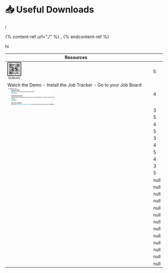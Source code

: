 # 📥 Useful Downloads

i

{% content-ref url="./" %}
[.](./)
{% endcontent-ref %}

hi



<table><thead><tr><th>Resources</th><th></th><th data-type="rating" data-max="5"></th></tr></thead><tbody><tr><td><img src=".gitbook/assets/image (3).png" alt=""></td><td></td><td>5</td></tr><tr><td>Watch the Demo - Install the Job Tracker - Go to your Job Board <img src=".gitbook/assets/smol.png" alt=""></td><td></td><td>4</td></tr><tr><td></td><td></td><td>3</td></tr><tr><td></td><td></td><td>5</td></tr><tr><td></td><td></td><td>4</td></tr><tr><td></td><td></td><td>5</td></tr><tr><td></td><td></td><td>3</td></tr><tr><td></td><td></td><td>4</td></tr><tr><td></td><td></td><td>5</td></tr><tr><td></td><td></td><td>4</td></tr><tr><td></td><td></td><td>3</td></tr><tr><td></td><td></td><td>5</td></tr><tr><td></td><td></td><td>null</td></tr><tr><td></td><td></td><td>null</td></tr><tr><td></td><td></td><td>null</td></tr><tr><td></td><td></td><td>null</td></tr><tr><td></td><td></td><td>null</td></tr><tr><td></td><td></td><td>null</td></tr><tr><td></td><td></td><td>null</td></tr><tr><td></td><td></td><td>null</td></tr><tr><td></td><td></td><td>null</td></tr><tr><td></td><td></td><td>null</td></tr><tr><td></td><td></td><td>null</td></tr><tr><td></td><td></td><td>null</td></tr><tr><td></td><td></td><td>null</td></tr></tbody></table>
